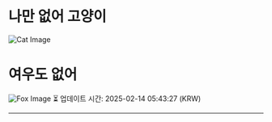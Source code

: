 
# 나만 없어 고양이

![Cat Image](https://cdn2.thecatapi.com/images/MjAyNjQxMQ.jpg)

# 여우도 없어
![Fox Image](https://randomfox.ca/images/98.jpg)
⏳ 업데이트 시간: 2025-02-14 05:43:27 (KRW)

---

